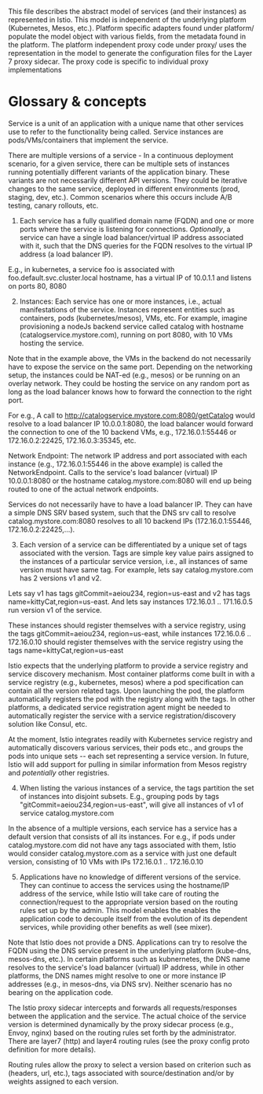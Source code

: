 This file describes the abstract model of services (and their instances)
as represented in Istio. This model is independent of the underlying
platform (Kubernetes, Mesos, etc.). Platform specific adapters found
under platform/ populate the model object with various fields, from the
metadata found in the platform.  The platform independent proxy code
under proxy/ uses the representation in the model to generate the
configuration files for the Layer 7 proxy sidecar. The proxy code is
specific to individual proxy implementations

Glossary & concepts
==================

Service is a unit of an application with a unique name that other
services use to refer to the functionality being called. Service
instances are pods/VMs/containers that implement the service.

There are multiple versions of a service - In a continuous deployment
scenario, for a given service, there can be multiple sets of instances
running potentially different variants of the application binary. These
variants are not necessarily different API versions. They could be
iterative changes to the same service, deployed in different
environments (prod, staging, dev, etc.). Common scenarios where this
occurs include A/B testing, canary rollouts, etc.

1. Each service has a fully qualified domain name (FQDN) and one or more
ports where the service is listening for connections. *Optionally*, a
service can have a single load balancer/virtual IP address associated
with it, such that the DNS queries for the FQDN resolves to the virtual
IP address (a load balancer IP).

E.g., in kubernetes, a service foo is associated with
foo.default.svc.cluster.local hostname, has a virtual IP of 10.0.1.1 and
listens on ports 80, 8080

2. Instances: Each service has one or more instances, i.e., actual
manifestations of the service.  Instances represent entities such as
containers, pods (kubernetes/mesos), VMs, etc.  For example, imagine
provisioning a nodeJs backend service called catalog with hostname
(catalogservice.mystore.com), running on port 8080, with 10 VMs hosting
the service.

Note that in the example above, the VMs in the backend do not
necessarily have to expose the service on the same port. Depending on
the networking setup, the instances could be NAT-ed (e.g., mesos) or be
running on an overlay network.  They could be hosting the service on any
random port as long as the load balancer knows how to forward the
connection to the right port.

For e.g., A call to http://catalogservice.mystore.com:8080/getCatalog
would resolve to a load balancer IP 10.0.0.1:8080, the load balancer
would forward the connection to one of the 10 backend VMs, e.g.,
172.16.0.1:55446 or 172.16.0.2:22425, 172.16.0.3:35345, etc.

Network Endpoint: The network IP address and port associated with each
instance (e.g., 172.16.0.1:55446 in the above example) is called the
NetworkEndpoint. Calls to the service's load balancer (virtual) IP
10.0.0.1:8080 or the hostname catalog.mystore.com:8080 will end up being
routed to one of the actual network endpoints.

Services do not necessarily have to have a load balancer IP. They can
have a simple DNS SRV based system, such that the DNS srv call to
resolve catalog.mystore.com:8080 resolves to all 10 backend IPs
(172.16.0.1:55446, 172.16.0.2:22425,...).


3. Each version of a service can be differentiated by a unique set of
tags associated with the version. Tags are simple key value pairs
assigned to the instances of a particular service version, i.e., all
instances of same version must have same tag. For example, lets say
catalog.mystore.com has 2 versions v1 and v2.

Lets say v1 has tags gitCommit=aeiou234, region=us-east and v2 has tags
name=kittyCat,region=us-east. And lets say instances 172.16.0.1
.. 171.16.0.5 run version v1 of the service.

These instances should register themselves with a service registry,
using the tags gitCommit=aeiou234, region=us-east, while instances
172.16.0.6 .. 172.16.0.10 should register themselves with the service
registry using the tags name=kittyCat,region=us-east

Istio expects that the underlying platform to provide a service registry
and service discovery mechanism. Most container platforms come built in
with a service registry (e.g., kubernetes, mesos) where a pod
specification can contain all the version related tags. Upon launching
the pod, the platform automatically registers the pod with the registry
along with the tags.  In other platforms, a dedicated service
registration agent might be needed to automatically register the service
with a service registration/discovery solution like Consul, etc.

At the moment, Istio integrates readily with Kubernetes service registry
and automatically discovers various services, their pods etc., and
groups the pods into unique sets -- each set representing a service
version. In future, Istio will add support for pulling in similar
information from Mesos registry and *potentially* other registries.

4. When listing the various instances of a service, the tags partition
the set of instances into disjoint subsets.  E.g., grouping pods by tags
"gitCommit=aeiou234,region=us-east", will give all instances of v1 of
service catalog.mystore.com

In the absence of a multiple versions, each service has a service has a
default version that consists of all its instances. For e.g., if pods
under catalog.mystore.com did not have any tags associated with them,
Istio would consider catalog.mystore.com as a service with just one
default version, consisting of 10 VMs with IPs 172.16.0.1 .. 172.16.0.10

5. Applications have no knowledge of different versions of the
service. They can continue to access the services using the hostname/IP
address of the service, while Istio will take care of routing the
connection/request to the appropriate version based on the routing rules
set up by the admin. This model enables the enables the application code
to decouple itself from the evolution of its dependent services, while
providing other benefits as well (see mixer).

Note that Istio does not provide a DNS. Applications can try to resolve
the FQDN using the DNS service present in the underlying platform
(kube-dns, mesos-dns, etc.).  In certain platforms such as kubnernetes,
the DNS name resolves to the service's load balancer (virtual) IP
address, while in other platforms, the DNS names might resolve to one or
more instance IP addresses (e.g., in mesos-dns, via DNS srv). Neither
scenario has no bearing on the application code.

The Istio proxy sidecar intercepts and forwards all requests/responses
between the application and the service.  The actual choice of the
service version is determined dynamically by the proxy sidecar process
(e.g., Envoy, nginx) based on the routing rules set forth by the
administrator. There are layer7 (http) and layer4 routing rules (see the
proxy config proto definition for more details).

Routing rules allow the proxy to select a version based on criterion
such as (headers, url, etc.), tags associated with source/destination
and/or by weights assigned to each version.

